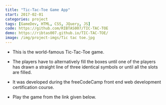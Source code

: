 ```yaml
---
title: "Tic-Tac-Toe Game App"
start: 2017-02-01
categories: project
tags: [GameDev, HTML, CSS, JQuery, JS]
code: https://github.com/RIBTAS007/TIC-TAC-TOE
demo: https://ribtas007.github.io/TIC-TAC-TOE/
image: /img/project-imgs/Tic tac toe.jpg
---
```


* This is the world-famous Tic-Tac-Toe game.

* The players have to alternatively fill the boxes until one of the players has drawn a straight line of three identical symbols or until all the slots are filled. 

* It was developed during the freeCodeCamp front end web development certification course.

* Play the game from the link given below.

 


   
